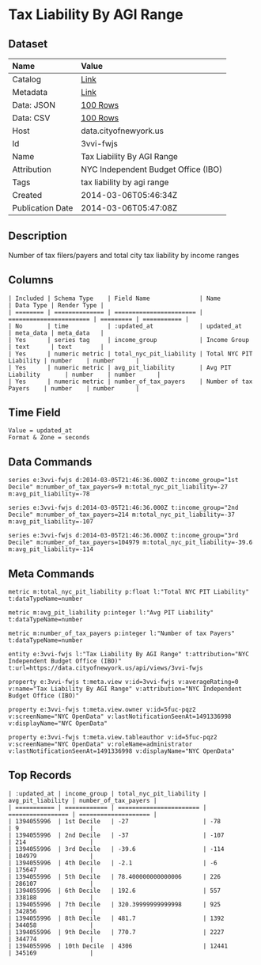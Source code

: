 # Tax Liability By AGI Range

## Dataset

| Name | Value |
| :--- | :---- |
| Catalog | [Link](https://catalog.data.gov/dataset/tax-liability-by-agi-range-5e9bd) |
| Metadata | [Link](https://data.cityofnewyork.us/api/views/3vvi-fwjs) |
| Data: JSON | [100 Rows](https://data.cityofnewyork.us/api/views/3vvi-fwjs/rows.json?max_rows=100) |
| Data: CSV | [100 Rows](https://data.cityofnewyork.us/api/views/3vvi-fwjs/rows.csv?max_rows=100) |
| Host | data.cityofnewyork.us |
| Id | 3vvi-fwjs |
| Name | Tax Liability By AGI Range |
| Attribution | NYC Independent Budget Office (IBO) |
| Tags | tax liability by agi range |
| Created | 2014-03-06T05:46:34Z |
| Publication Date | 2014-03-06T05:47:08Z |

## Description

Number of tax filers/payers and total city tax liability by income ranges

## Columns

```ls
| Included | Schema Type    | Field Name              | Name                    | Data Type | Render Type |
| ======== | ============== | ======================= | ======================= | ========= | =========== |
| No       | time           | :updated_at             | updated_at              | meta_data | meta_data   |
| Yes      | series tag     | income_group            | Income Group            | text      | text        |
| Yes      | numeric metric | total_nyc_pit_liability | Total NYC PIT Liability | number    | number      |
| Yes      | numeric metric | avg_pit_liability       | Avg PIT Liability       | number    | number      |
| Yes      | numeric metric | number_of_tax_payers    | Number of tax Payers    | number    | number      |
```

## Time Field

```ls
Value = updated_at
Format & Zone = seconds
```

## Data Commands

```ls
series e:3vvi-fwjs d:2014-03-05T21:46:36.000Z t:income_group="1st Decile" m:number_of_tax_payers=9 m:total_nyc_pit_liability=-27 m:avg_pit_liability=-78

series e:3vvi-fwjs d:2014-03-05T21:46:36.000Z t:income_group="2nd Decile" m:number_of_tax_payers=214 m:total_nyc_pit_liability=-37 m:avg_pit_liability=-107

series e:3vvi-fwjs d:2014-03-05T21:46:36.000Z t:income_group="3rd Decile" m:number_of_tax_payers=104979 m:total_nyc_pit_liability=-39.6 m:avg_pit_liability=-114
```

## Meta Commands

```ls
metric m:total_nyc_pit_liability p:float l:"Total NYC PIT Liability" t:dataTypeName=number

metric m:avg_pit_liability p:integer l:"Avg PIT Liability" t:dataTypeName=number

metric m:number_of_tax_payers p:integer l:"Number of tax Payers" t:dataTypeName=number

entity e:3vvi-fwjs l:"Tax Liability By AGI Range" t:attribution="NYC Independent Budget Office (IBO)" t:url=https://data.cityofnewyork.us/api/views/3vvi-fwjs

property e:3vvi-fwjs t:meta.view v:id=3vvi-fwjs v:averageRating=0 v:name="Tax Liability By AGI Range" v:attribution="NYC Independent Budget Office (IBO)"

property e:3vvi-fwjs t:meta.view.owner v:id=5fuc-pqz2 v:screenName="NYC OpenData" v:lastNotificationSeenAt=1491336998 v:displayName="NYC OpenData"

property e:3vvi-fwjs t:meta.view.tableauthor v:id=5fuc-pqz2 v:screenName="NYC OpenData" v:roleName=administrator v:lastNotificationSeenAt=1491336998 v:displayName="NYC OpenData"
```

## Top Records

```ls
| :updated_at | income_group | total_nyc_pit_liability | avg_pit_liability | number_of_tax_payers | 
| =========== | ============ | ======================= | ================= | ==================== | 
| 1394055996  | 1st Decile   | -27                     | -78               | 9                    | 
| 1394055996  | 2nd Decile   | -37                     | -107              | 214                  | 
| 1394055996  | 3rd Decile   | -39.6                   | -114              | 104979               | 
| 1394055996  | 4th Decile   | -2.1                    | -6                | 175647               | 
| 1394055996  | 5th Decile   | 78.400000000000006      | 226               | 286107               | 
| 1394055996  | 6th Decile   | 192.6                   | 557               | 338188               | 
| 1394055996  | 7th Decile   | 320.39999999999998      | 925               | 342856               | 
| 1394055996  | 8th Decile   | 481.7                   | 1392              | 344058               | 
| 1394055996  | 9th Decile   | 770.7                   | 2227              | 344774               | 
| 1394055996  | 10th Decile  | 4306                    | 12441             | 345169               | 
```